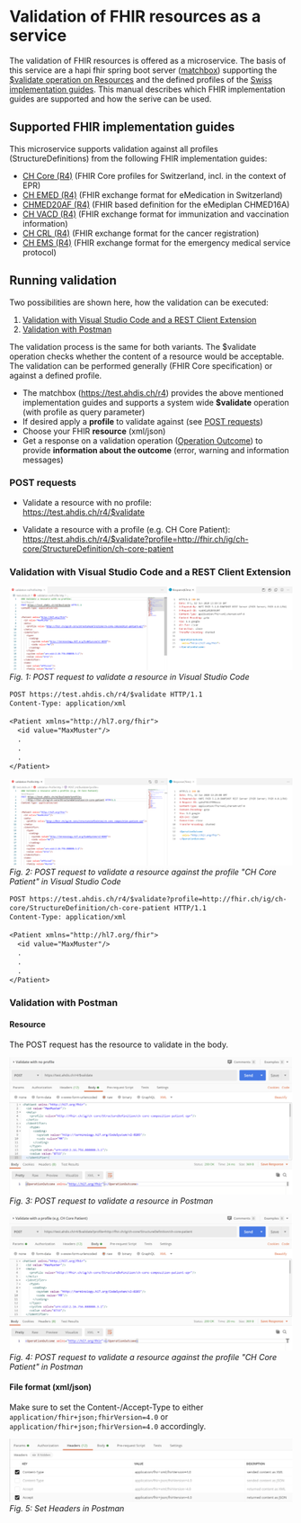 # Validation of FHIR resources as a service

The validation of FHIR resources is offered as a microservice. The basis of this service are a hapi fhir spring boot server ([matchbox](https://github.com/ahdis/matchbox)) supporting the [$validate operation on Resources](https://www.hl7.org/fhir/resource-operation-validate.html) and the defined profiles of the [Swiss implementation guides](http://fhir.ch/).
This manual describes which FHIR implementation guides are supported and how the serive can be used. 

## Supported FHIR implementation guides
This microservice supports validation against all profiles (StructureDefinitions) from the following FHIR implementation guides:

* [CH Core (R4)](http://fhir.ch/ig/ch-core/index.html) (FHIR Core profiles for Switzerland, incl. in the context of EPR)   
* [CH EMED (R4)](http://fhir.ch/ig/ch-emed/index.html) (FHIR exchange format for eMedication in Switzerland)
* [CHMED20AF (R4)](http://chmed20af.emediplan.ch/) (FHIR based definition for the eMediplan CHMED16A)
* [CH VACD (R4)](http://fhir.ch/ig/ch-vacd/index.html) (FHIR exchange format for immunization and vaccination information)
* [CH CRL (R4)](http://fhir.ch/ig/ch-crl/index.html) (FHIR exchange format for the cancer registration)
* [CH EMS (R4)](http://fhir.ch/ig/ch-ems/index.html) (FHIR exchange format for the emergency medical service protocol) 


## Running validation

Two possibilities are shown here, how the validation can be executed:
1. [Validation with Visual Studio Code and a REST Client Extension](#validation-with-visual-studio-code-and-a-rest-client-extension)
2. [Validation with Postman](#validation-with-postman)

The validation process is the same for both variants. The $validate operation checks whether the content of a resource would be acceptable. The validation can be performed generally (FHIR Core specification) or against a defined profile.

* The matchbox (https://test.ahdis.ch/r4) provides the above mentioned implementation guides and supports a system wide **$validate** operation (with profile as query parameter)
* If desired apply a **profile** to validate against (see [POST requests](#post-requests))
* Choose your FHIR **resource** (xml/json)
* Get a response on a validation operation ([Operation Outcome](https://www.hl7.org/fhir/operationoutcome.html)) to provide **information about the outcome** (error, warning and information messages)

### POST requests

* Validate a resource with no profile:   
   https://test.ahdis.ch/r4/$validate

* Validate a resource with a profile (e.g. CH Core Patient):   
   https://test.ahdis.ch/r4/$validate?profile=http://fhir.ch/ig/ch-core/StructureDefinition/ch-core-patient


### Validation with Visual Studio Code and a REST Client Extension
![POST request](https://github.com/ahdis/test.ahdis.ch/blob/master/images/Validation-noProfile-VSCode.png)
*Fig. 1: POST request to validate a resource in Visual Studio Code*

```
POST https://test.ahdis.ch/r4/$validate HTTP/1.1
Content-Type: application/xml

<Patient xmlns="http://hl7.org/fhir">
  <id value="MaxMuster"/>
  .
  .
  .
</Patient>
```

![POST request](https://github.com/ahdis/test.ahdis.ch/blob/master/images/Validation-Profile-VSCode.png)
*Fig. 2: POST request to validate a resource against the profile "CH Core Patient" in Visual Studio Code*

```
POST https://test.ahdis.ch/r4/$validate?profile=http://fhir.ch/ig/ch-core/StructureDefinition/ch-core-patient HTTP/1.1
Content-Type: application/xml

<Patient xmlns="http://hl7.org/fhir">
  <id value="MaxMuster"/>
  .
  .
  .
</Patient>
```

### Validation with Postman

#### Resource
The POST request has the resource to validate in the body.

![POST request](https://github.com/ahdis/test.ahdis.ch/blob/master/images/Validation-noProfile.png)
*Fig. 3: POST request to validate a resource in Postman*

![POST request](https://github.com/ahdis/test.ahdis.ch/blob/master/images/Validation-Profile.png)
*Fig. 4: POST request to validate a resource against the profile "CH Core Patient" in Postman*

#### File format (xml/json)
Make sure to set the Content-/Accept-Type to either `application/fhir+json;fhirVersion=4.0` or `application/fhir+json;fhirVersion=4.0` accordingly.

![Headers](https://github.com/ahdis/test.ahdis.ch/blob/master/images/Transformation-Headers.png)
*Fig. 5: Set Headers in Postman*
